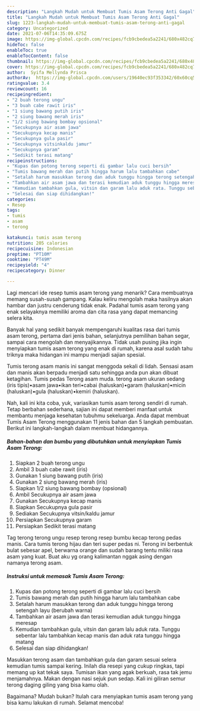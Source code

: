 ```yaml
---
description: "Langkah Mudah untuk Membuat Tumis Asam Terong Anti Gagal"
title: "Langkah Mudah untuk Membuat Tumis Asam Terong Anti Gagal"
slug: 1223-langkah-mudah-untuk-membuat-tumis-asam-terong-anti-gagal
category: Uncategorized
date: 2021-07-06T14:35:09.675Z
image: https://img-global.cpcdn.com/recipes/fcb9cbedea5a2241/680x482cq70/tumis-asam-terong-foto-resep-utama.jpg
hideToc: false
enableToc: true
enableTocContent: false
thumbnail: https://img-global.cpcdn.com/recipes/fcb9cbedea5a2241/680x482cq70/tumis-asam-terong-foto-resep-utama.jpg
cover: https://img-global.cpcdn.com/recipes/fcb9cbedea5a2241/680x482cq70/tumis-asam-terong-foto-resep-utama.jpg
author:  Syifa Mellynda Prisca
authorAv:  https://img-global.cpcdn.com/users/19640ec93f353342/60x60cq50/avatar.jpg
ratingvalue: 3.4
reviewcount: 16
recipeingredient:
- "2 buah terong ungu"
- "3 buah cabe rawit iris"
- "1 siung bawang putih iris"
- "2 siung bawang merah iris"
- "1/2 siung bawang bombay opsional"
- "Secukupnya air asam jawa"
- "Secukupnya kecap manis"
- "Secukupnya gula pasir"
- "Secukupnya vitsinkaldu jamur"
- "Secukupnya garam"
- "Sedikit terasi matang"
recipeinstructions:
- "Kupas dan potong terong seperti di gambar lalu cuci bersih"
- "Tumis bawang merah dan putih hingga harum lalu tambahkan cabe"
- "Setalah harum masukkan terong dan aduk tunggu hingga terong setengah layu (berubah warna)"
- "Tambahkan air asam jawa dan terasi kemudian aduk tunggu hingga meresap"
- "Kemudian tambahkan gula, vitsin dan garam lalu aduk rata. Tunggu sebentar lalu tambahkan kecap manis dan aduk rata tunggu hingga matang"
- "Selesai dan siap dihidangkan!"
categories:
- Resep
tags:
- tumis
- asam
- terong

katakunci: tumis asam terong 
nutrition: 205 calories
recipecuisine: Indonesian
preptime: "PT10M"
cooktime: "PT49M"
recipeyield: "4"
recipecategory: Dinner

---
```



Lagi mencari ide resep tumis asam terong yang menarik? Cara membuatnya memang susah-susah gampang. Kalau keliru mengolah maka hasilnya akan hambar dan justru cenderung tidak enak. Padahal tumis asam terong yang enak selayaknya memiliki aroma dan cita rasa yang dapat memancing selera kita.


Banyak hal yang sedikit banyak mempengaruhi kualitas rasa dari tumis asam terong, pertama dari jenis bahan, selanjutnya pemilihan bahan segar, sampai cara mengolah dan menyajikannya. Tidak usah pusing jika ingin menyiapkan tumis asam terong yang enak di rumah, karena asal sudah tahu triknya maka hidangan ini mampu menjadi sajian spesial.

Tumis terong asam manis ini sangat menggoda sekali di lidah. Sensasi asam dan manis akan berpadu menjadi satu sehingga anda pun akan dibuat ketagihan. Tumis pedas Terong asam muda. terong asam ukuran sedang (iris tipis)•asam jawa•ikan teri•cabai (haluskan)•garam (haluskan)•micin (haluskan)•gula (haluskan)•kemiri (haluskan).


Nah, kali ini kita coba, yuk, variasikan tumis asam terong sendiri di rumah. Tetap berbahan sederhana, sajian ini dapat memberi manfaat untuk membantu menjaga kesehatan tubuhmu sekeluarga. Anda dapat membuat Tumis Asam Terong menggunakan 11 jenis bahan dan 5 langkah pembuatan. Berikut ini langkah-langkah dalam membuat hidangannya.

<!--inarticleads1-->

##### Bahan-bahan dan bumbu yang dibutuhkan untuk menyiapkan Tumis Asam Terong:

1. Siapkan 2 buah terong ungu
1. Ambil 3 buah cabe rawit (iris)
1. Gunakan 1 siung bawang putih (iris)
1. Gunakan 2 siung bawang merah (iris)
1. Siapkan 1/2 siung bawang bombay (opsional)
1. Ambil Secukupnya air asam jawa
1. Gunakan Secukupnya kecap manis
1. Siapkan Secukupnya gula pasir
1. Sediakan Secukupnya vitsin/kaldu jamur
1. Persiapkan Secukupnya garam
1. Persiapkan Sedikit terasi matang


Tag terong terong ungu resep terong resep bumbu kecap terong pedas manis. Cara tumis terong hijau dan teri super pedas ni. Terong ini berbentuk bulat sebesar apel, berwarna orange dan sudah barang tentu miliki rasa asam yang kuat. Buat aku yg orang kalimantan nggak asing dengan namanya terong asam. 

<!--inarticleads2-->

##### Instruksi untuk memasak Tumis Asam Terong:

1. Kupas dan potong terong seperti di gambar lalu cuci bersih
1. Tumis bawang merah dan putih hingga harum lalu tambahkan cabe
1. Setalah harum masukkan terong dan aduk tunggu hingga terong setengah layu (berubah warna)
1. Tambahkan air asam jawa dan terasi kemudian aduk tunggu hingga meresap
1. Kemudian tambahkan gula, vitsin dan garam lalu aduk rata. Tunggu sebentar lalu tambahkan kecap manis dan aduk rata tunggu hingga matang
1. Selesai dan siap dihidangkan!

Masukkan terong asam dan tambahkan gula dan garam sesuai selera kemudian tumis sampai kering. Inilah dia resepi yang cukup ringkas, tapi memang up kat tekak saya. Tumisan ikan yang agak berkuah, rasa tak jemu menjamahnya. Makan dengan nasi sejuk pun sedap. Kali ini giliran semur terong daging giling yang bisa kamu olah. 

Bagaimana? Mudah bukan? Itulah cara menyiapkan tumis asam terong yang bisa kamu lakukan di rumah. Selamat mencoba!
